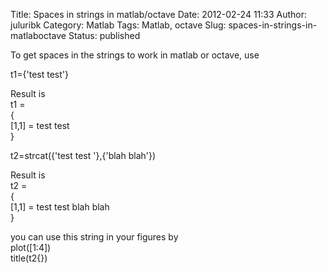 Title: Spaces in strings in matlab/octave
Date: 2012-02-24 11:33
Author: juluribk
Category: Matlab
Tags: Matlab, octave
Slug: spaces-in-strings-in-matlaboctave
Status: published

To get spaces in the strings to work in matlab or octave, use

t1={'test test'}

Result is  
t1 =  
{  
\[1,1\] = test test  
}

t2=strcat({'test test '},{'blah blah'})

Result is  
t2 =  
{  
\[1,1\] = test test blah blah  
}

you can use this string in your figures by  
plot(\[1:4\])  
title(t2{})
